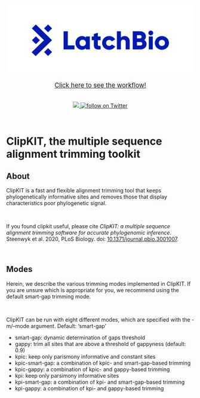 <a href="https://latch.bio/">
    <img src="images/latch_logo.png">
</a>

<p align="center">
    <a href="https://console.latch.bio/explore/59878/info">
    <span style="font-size:larger;">Click here to see the workflow!</span></br>
    </a>
    </br></br>
    <a href="https://github.com/hannahle/alignment/graphs/contributors" alt="Contributors">
        <img src="https://img.shields.io/github/contributors/jlsteenwyk/latch_wf_clipkit">
    </a>
    <a href="https://twitter.com/intent/follow?screen_name=jlsteenwyk" alt="Author Twitter">
        <img src="https://img.shields.io/twitter/follow/jlsteenwyk?style=social&logo=twitter"
            alt="follow on Twitter">
    </a>
</p>

</br>

# ClipKIT, the multiple sequence alignment trimming toolkit
## About
ClipKIT is a fast and flexible alignment trimming
tool that keeps phylogenetically informative sites
and removes those that display characteristics poor
phylogenetic signal.

<br />

If you found clipkit useful, please cite *ClipKIT:
a multiple sequence alignment trimming software for
accurate phylogenomic inference*. Steenwyk et al. 2020,
PLoS Biology. doi:
[10.1371/journal.pbio.3001007](https://journals.plos.org/plosbiology/article?id=10.1371/journal.pbio.3001007).

<br />

## Modes
Herein, we describe the various trimming modes implemented in ClipKIT. If you are unsure which is appropriate for you, we recommend using the default smart-gap trimming mode.

<br />

ClipKIT can be run with eight different modes, which are specified with the -m/–mode argument. Default: ‘smart-gap’
<br />
- smart-gap: dynamic determination of gaps threshold
- gappy: trim all sites that are above a threshold of gappyness (default: 0.9)
- kpic: keep only parismony informative and constant sites
- kpic-smart-gap: a combination of kpic- and smart-gap-based trimming
- kpic-gappy: a combination of kpic- and gappy-based trimming
- kpi: keep only parsimony informative sites
- kpi-smart-gap: a combination of kpi- and smart-gap-based trimming
- kpi-gappy: a combination of kpi- and gappy-based trimming
